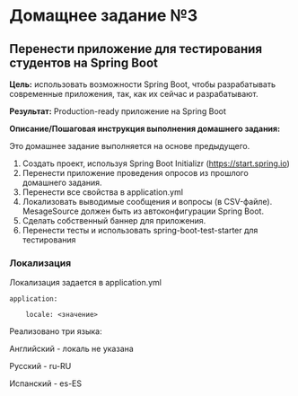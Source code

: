 # Домащнее задание №3
## Перенести приложение для тестирования студентов на Spring Boot

**Цель:** использовать возможности Spring Boot, чтобы разрабатывать современные приложения, так, как их сейчас и разрабатывают.

**Результат:** Production-ready приложение на Spring Boot

**Описание/Пошаговая инструкция выполнения домашнего задания:**

Это домашнее задание выполняется на основе предыдущего.

1. Создать проект, используя Spring Boot Initializr (https://start.spring.io)
2. Перенести приложение проведения опросов из прошлого домашнего задания.
3. Перенести все свойства в application.yml
4. Локализовать выводимые сообщения и вопросы (в CSV-файле). MesageSource должен быть из автоконфигурации Spring Boot.
5. Сделать собственный баннер для приложения.
6. Перенести тесты и использовать spring-boot-test-starter для тестирования

### Локализация

Локализация задается в application.yml


    application:
    
        locale: <значение>

Реализовано три языка:

Английский - локаль не указана

Русский - ru-RU

Испанский - es-ES